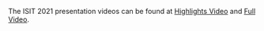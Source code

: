 The ISIT 2021 presentation videos can be found at [Highlights Video](https://www.youtube.com/watch?v=rk0C7sjEizo) and [Full Video](https://www.youtube.com/watch?v=zaflemi3dKQ).
